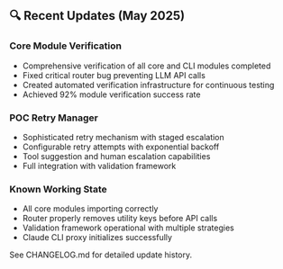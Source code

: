 
## 🔍 Recent Updates (May 2025)

### Core Module Verification
- Comprehensive verification of all core and CLI modules completed
- Fixed critical router bug preventing LLM API calls
- Created automated verification infrastructure for continuous testing
- Achieved 92% module verification success rate

### POC Retry Manager
- Sophisticated retry mechanism with staged escalation
- Configurable retry attempts with exponential backoff
- Tool suggestion and human escalation capabilities
- Full integration with validation framework

### Known Working State
- All core modules importing correctly
- Router properly removes utility keys before API calls
- Validation framework operational with multiple strategies
- Claude CLI proxy initializes successfully

See CHANGELOG.md for detailed update history.

